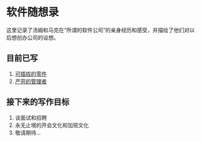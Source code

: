 # 软件随想录

这里记录了汤姆和马克在“所谓的软件公司”的亲身经历和感受，并描绘了他们对以后想创办公司的设想。



## 目前已写

1. [可插拔的零件](https://github.com/pftom/Blog/blob/master/%E5%8F%AF%E6%8F%92%E6%8B%94%E7%9A%84%E9%9B%B6%E4%BB%B6.md)
2. [严苛的管理者](https://github.com/pftom/Blog/blob/master/%E4%B8%A5%E8%8B%9B%E7%9A%84%E7%AE%A1%E7%90%86%E8%80%85.md)



## 接下来的写作目标

1. 谈面试和招聘
2. 永无止境的开会文化和加班文化
3. 敬请期待...